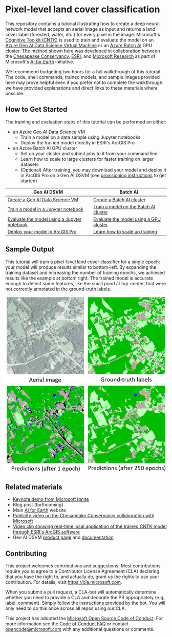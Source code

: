 # Pixel-level land cover classification

This repository contains a tutorial illustrating how to create a deep neural network model that accepts an aerial image as input and returns a land cover label (forested, water, etc.) for every pixel in the image. Microsoft's [Cognitive Toolkit (CNTK)](https://www.microsoft.com/en-us/cognitive-toolkit/) is used to train and evaluate the model on an [Azure Geo AI Data Science Virtual Machine](http://aka.ms/dsvm/GeoAI) or an [Azure Batch AI](https://docs.microsoft.com/azure/batch-ai/) GPU cluster. The method shown here was developed in collaboration between the [Chesapeake Conservancy](http://chesapeakeconservancy.org/), [ESRI](https://www.esri.com), and [Microsoft Research](https://www.microsoft.com/research/) as part of Microsoft's [AI for Earth](https://www.microsoft.com/en-us/aiforearth) initiative.

We recommend budgeting two hours for a full walkthrough of this tutorial. The code, shell commands, trained models, and sample images provided here may prove helpful even if you prefer not to complete the walkthrough: we have provided explanations and direct links to these materials where possible.

## How to Get Started

The training and evaluation steps of this tutorial can be performed on either:
- an Azure Geo AI Data Science VM
    - Train a model on a data sample using Jupyter notebooks
    - Deploy the trained model directly in ESRI's ArcGIS Pro
- an Azure Batch AI GPU cluster
    - Set up your cluster and submit jobs to it from your command line
    - Learn how to scale to large clusters for faster training on larger datasets
    - (Optional) After training, you may download your model and deploy it in ArcGIS Pro on a Geo AI DSVM (see [provisioning instructions](./geoaidsvm/setup.md) to get started)

| Geo AI DSVM | Batch AI |
|-------------|----------|
| [Create a Geo AI Data Science VM](./geoaidsvm/setup.md) | [Create a Batch AI cluster](./batchai/setup.md) |
| [Train a model in a Jupyter notebook](./geoaidsvm/02_Train_a_land_classification_model_from_scratch.ipynb) | [Train a model on the Batch AI cluster](./batchai/train.md) |
| [Evaluate the model using a Jupyter notebook](./geoaidsvm/03_Apply_trained_model_to_new_data.ipynb) | [Evaluate the model using a GPU cluster](./batchai/evaluate.md) |
| [Deploy your model in ArcGIS Pro](./geoaidsvm/04_Apply_trained_model_in_ArcGIS_Pro.ipynb) | [Learn how to scale up training](./batchai/scaling.md) |

## Sample Output

This tutorial will train a pixel-level land cover classifier for a single epoch: your model will produce results similar to bottom-left. By expanding the training dataset and increasing the number of training epochs, we achieved results like the example at bottom right. The trained model is accurate enough to detect some features, like the small pond at top-center, that were not correctly annotated in the ground-truth labels.

<img src="./outputs/comparison_fullsize.PNG"/>

## Related materials

- [Keynote demo from Microsoft Ignite](https://www.youtube.com/watch?time_continue=1&v=MUqo-lsAKgQ#t=23m46s)
- Blog post (forthcoming)
- Main [AI for Earth](https://www.microsoft.com/en-us/aiforearth) website
- [Publicity video on the Chesapeake Conservancy collaboration with Microsoft](http://chesapeakeconservancy.org/2017/07/10/microsoft-video-features-chesapeake-conservancy/)
- [Video clip showing real-time local application of the trained CNTK model through ESRI's ArcGIS software](https://www.youtube.com/watch?v=_iq-_K1OsMA)
- Geo AI DSVM [product page](http://aka.ms/dsvm/GeoAI) and [documentation](http://aka.ms/dsvm/GeoAI/docs)

## Contributing

This project welcomes contributions and suggestions.  Most contributions require you to agree to a
Contributor License Agreement (CLA) declaring that you have the right to, and actually do, grant us
the rights to use your contribution. For details, visit https://cla.microsoft.com.

When you submit a pull request, a CLA-bot will automatically determine whether you need to provide
a CLA and decorate the PR appropriately (e.g., label, comment). Simply follow the instructions
provided by the bot. You will only need to do this once across all repos using our CLA.

This project has adopted the [Microsoft Open Source Code of Conduct](https://opensource.microsoft.com/codeofconduct/).
For more information see the [Code of Conduct FAQ](https://opensource.microsoft.com/codeofconduct/faq/) or
contact [opencode@microsoft.com](mailto:opencode@microsoft.com) with any additional questions or comments.
